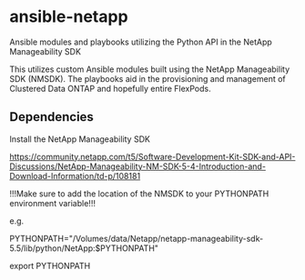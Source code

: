 # ansible-netapp
Ansible modules and playbooks utilizing the Python API in the NetApp Manageability SDK

This utilizes custom Ansible modules built using the NetApp Manageability SDK (NMSDK). The playbooks aid in the provisioning and management of Clustered Data ONTAP and hopefully entire FlexPods.

## Dependencies

Install the NetApp Manageability SDK

https://community.netapp.com/t5/Software-Development-Kit-SDK-and-API-Discussions/NetApp-Manageability-NM-SDK-5-4-Introduction-and-Download-Information/td-p/108181

!!!Make sure to add the location of the NMSDK to your PYTHONPATH environment variable!!! 

e.g. 

PYTHONPATH="/Volumes/data/Netapp/netapp-manageability-sdk-5.5/lib/python/NetApp:$PYTHONPATH"

export PYTHONPATH
